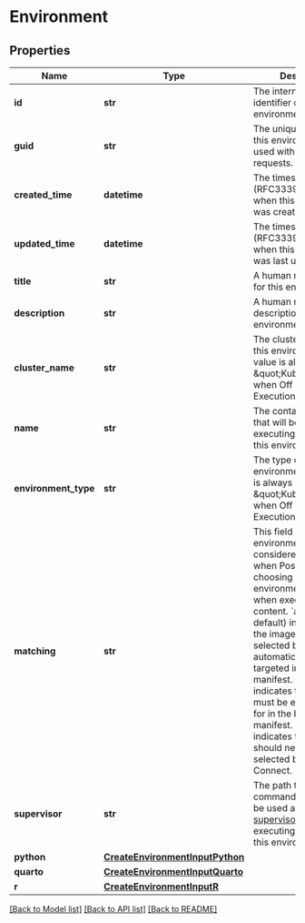 # Environment

## Properties
Name | Type | Description | Notes
------------ | ------------- | ------------- | -------------
**id** | **str** | The internal numeric identifier of this environment. | [optional] 
**guid** | **str** | The unique identifier of this environment to be used with REST API requests. | [optional] 
**created_time** | **datetime** | The timestamp (RFC3339) indicating when this environment was created. | [optional] 
**updated_time** | **datetime** | The timestamp (RFC3339) indicating when this environment was last updated. | [optional] 
**title** | **str** | A human readable title for this environment. | [optional] 
**description** | **str** | A human readable description of this environment. | [optional] [default to 'null']
**cluster_name** | **str** | The cluster identifier for this environment.   The value is always \&quot;Kubernetes\&quot; when Off Host Execution is enabled. | [optional] [default to 'Kubernetes']
**name** | **str** | The container image that will be used when executing content with this environment. | [optional] 
**environment_type** | **str** | The type of environment.  The value is always \&quot;Kubernetes\&quot; when Off Host Execution is enabled. | [optional] [default to 'Kubernetes']
**matching** | **str** | This field indicates how environments can be considered for selection when Posit Connect is choosing a compatible environment to use when executing content.  &#x60;any&#x60; (the default) indicates that the image can be selected by Connect automatically,   _or_ targeted in the bundle&#x27;s manifest.  &#x60;exact&#x60; indicates the image must be explicitly asked for in the bundle&#x27;s manifest.  &#x60;none&#x60; indicates that the image should never be selected by Posit Connect. | [optional] [default to 'any']
**supervisor** | **str** | The path to the script or command that should be used as the [program supervisor](https://docs.posit.co/helm/rstudio-connect/kubernetes-howto/appendices/content_images.html#per-image-supervisors) when executing content with this environment. | [optional] [default to 'null']
**python** | [**CreateEnvironmentInputPython**](CreateEnvironmentInputPython.md) |  | [optional] 
**quarto** | [**CreateEnvironmentInputQuarto**](CreateEnvironmentInputQuarto.md) |  | [optional] 
**r** | [**CreateEnvironmentInputR**](CreateEnvironmentInputR.md) |  | [optional] 

[[Back to Model list]](../README.md#documentation-for-models) [[Back to API list]](../README.md#documentation-for-api-endpoints) [[Back to README]](../README.md)

